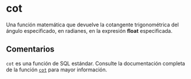 ﻿---
SidebarGroup: "Funciones matemáticas"
Autogenerated: true
---

# cot

Una función matemática que devuelve la cotangente trigonométrica del ángulo especificado, en radianes, en la expresión **float** especificada.

## Comentarios 

`cot` es una función de SQL estándar. Consulte la documentación completa de la función [`cot`](https://learn.microsoft.com/es-es/sql/t-sql/functions/cot-transact-sql) para mayor información.
